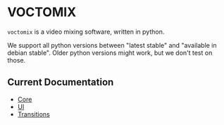 # VOCTOMIX

`voctomix` is a video mixing software, written in python.

We support all python versions between "latest stable" and "available in
debian stable". Older python versions might work, but we don't test on
those.

## Current Documentation

- [Core](https://github.com/voc/voctomix/tree/voctomix2/voctocore)
- [UI](https://github.com/voc/voctomix/tree/voctomix2/voctogui)
- [Transitions](https://github.com/voc/voctomix/blob/voctomix2/README-TRANSITIONS.md)
